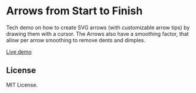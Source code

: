 Arrows from Start to Finish
===========================

Tech demo on how to create SVG arrows (with customizable arrow tips) by drawing them with a cursor. The Arrows also have a smoothing factor, that allow per arrow smoothing to remove dents and dimples.

[Live demo](http://rawgit.com/trg1984/ArrowsFromStartToFinish/master/index.html)

License
-------
MIT License.
